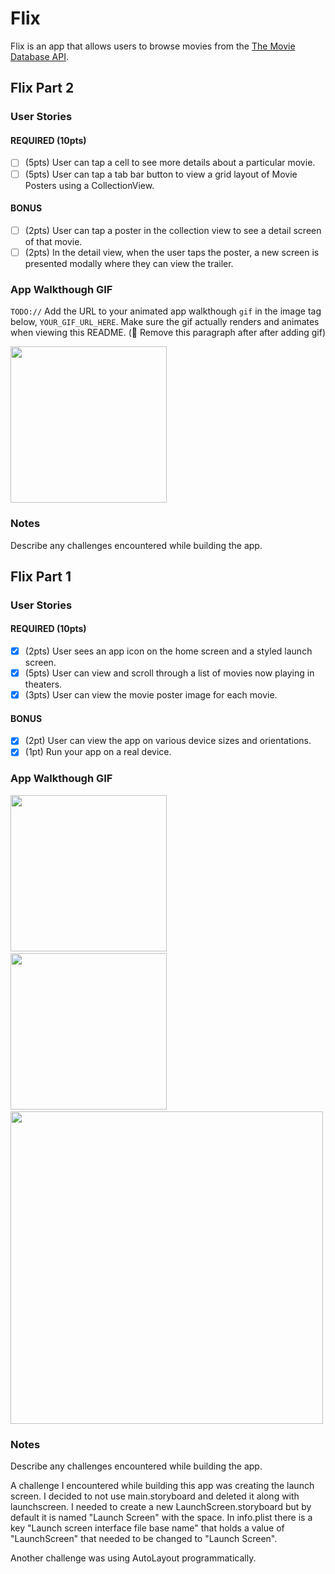 # Flix

Flix is an app that allows users to browse movies from the [The Movie Database API](http://docs.themoviedb.apiary.io/#).

## Flix Part 2

### User Stories

#### REQUIRED (10pts)
- [ ] (5pts) User can tap a cell to see more details about a particular movie.
- [ ] (5pts) User can tap a tab bar button to view a grid layout of Movie Posters using a CollectionView.

#### BONUS
- [ ] (2pts) User can tap a poster in the collection view to see a detail screen of that movie.
- [ ] (2pts) In the detail view, when the user taps the poster, a new screen is presented modally where they can view the trailer.

### App Walkthough GIF
`TODO://` Add the URL to your animated app walkthough `gif` in the image tag below, `YOUR_GIF_URL_HERE`. Make sure the gif actually renders and animates when viewing this README. (🚫 Remove this paragraph after after adding gif)

<img src="YOUR_GIF_URL_HERE" width=250><br>

### Notes
Describe any challenges encountered while building the app.

## Flix Part 1

### User Stories

#### REQUIRED (10pts)
- [x] (2pts) User sees an app icon on the home screen and a styled launch screen.
- [x] (5pts) User can view and scroll through a list of movies now playing in theaters.
- [x] (3pts) User can view the movie poster image for each movie.

#### BONUS
- [x] (2pt) User can view the app on various device sizes and orientations.
- [x] (1pt) Run your app on a real device.

### App Walkthough GIF
<img src="http://g.recordit.co/0noFo1mCq9.gif" width=250>&nbsp;&nbsp;
<img src="http://g.recordit.co/9apNwXnfv3.gif" width=250>&nbsp;&nbsp;
<img src="http://g.recordit.co/t75cQ7jqca.gif" width=500>
<br>

### Notes
Describe any challenges encountered while building the app.

A challenge I encountered while building this app was creating the launch screen. I decided to not use main.storyboard and deleted it along with launchscreen. I needed to create a new LaunchScreen.storyboard but by default it is named "Launch Screen" with the space. In info.plist there is a key "Launch screen interface file base name" that holds a value of "LaunchScreen" that needed to be changed to "Launch Screen".

Another challenge was using AutoLayout programmatically.
